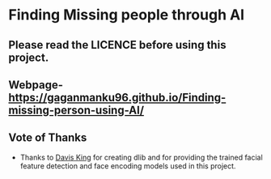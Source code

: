 # Finding Missing people through AI

## Please read the LICENCE before using this project.

## Webpage- https://gaganmanku96.github.io/Finding-missing-person-using-AI/

## Vote of Thanks
- Thanks to [Davis King](https://github.com/davisking) for creating dlib and for providing the trained facial feature
  detection and face encoding models used in this project.
